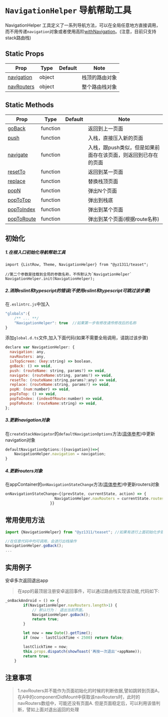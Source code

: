 # `NavigationHelper` 导航帮助工具
NavigationHelper 工具定义了一系列导航方法，可以在全局任意地方直接调用，而不用传递`navigation`对象或者使用高阶[withNavigation](https://reactnavigation.org/docs/en/with-navigation.html#docsNav)。(注意，目前只支持stack路由栈)



## Static Props
| Prop | Type | Default | Note |
|---|---|---|---|
| [navigation](#navigationbartitle--props) | object |  | 栈顶的路由对象
| [navRouters](#navigationbarbutton--props) | object |  | 整个路由栈对象


## Static Methods
| Prop | Type | Default | Note |
|---|---|---|---|
| [goBack](#navigationbartitle--props) | function |  | 返回到上一页面
| [push](#navigationbarbutton--props) | function |  | 入栈，直接压入新的页面
| [navigate](#navigationbarbutton--props) | function |  | 入栈，跟push类似，但是如果前面存在该页面，则返回到已存在的页面
| [resetTo](#navigationbarbutton--props) | function |  | 返回到某一页面
| [replace](#navigationbarbutton--props) | function |  | 替换栈顶页面
| [popN](#navigationbarbutton--props) | function |  | 弹出N个页面
| [popToTop](#navigationbarbutton--props) | function |  | 弹出到栈底
| [popToIndex](#navigationbarbutton--props) | function |  | 弹出到某个页面
| [popToRoute](#navigationbarbutton--props) | function |  | 弹出到某个页面(根据route名称)




## 初始化
##### 1.在根入口初始化导航帮助工具
```
import {ListRow, Theme, NavigationHelper} from "@yz1311/teaset";

//第二个参数是挂载到全局的参数名称，不传默认为`NavigationHelper`
NavigationHelper.init(NavigationHelper);
```

##### 2.消除eslint和typescript的错误(不使用eslint和typescript可跳过该步骤)
在`.eslintrc.js`中加入
```javascript
"globals":{
    /** ... **/
    "NavigationHelper": true  //如果第一步有修改请传修改后的名称
}
```

添加`global.d.ts`文件,加入下面代码(如果不需要全局调用，请跳过该步骤)

```javascript
declare var NavigationHelper: {
  navigation: any,
  navRouters: any,
  isTopScreen: (key:string) => boolean,
  goBack: () => void,
  push: (routeName: string, params?) => void,
  navigate: (routeName:string, params?) => void,
  resetTo: (routeName:string,params?:any) => void,
  replace: (routeName:string, params?) => void,
  popN: (num:number) => void,
  popToTop: () => void,
  popToIndex: (indexOfRoute:number) => void,
  popToRoute: (routeName:string) => void,
};
```

##### 3.更新navigation对象

在`createStackNavigator`的`defaultNavigationOptions`方法([具体参考](https://reactnavigation.org/docs/en/stack-navigator.html#stacknavigatorconfig))中更新navigation对象
```javascript
defaultNavigationOptions:({navigation})=>{
    NavigationHelper.navigation = navigation;
}
```

##### 4.更新routers对象

在appContainer的`onNavigationStateChange`方法([具体参考](https://reactnavigation.org/docs/en/app-containers.html#onnavigationstatechangeprevstate-newstate-action))中更新routers对象
```javascript
onNavigationStateChange={(prevState, currentState, action) => {
                      NavigationHelper.navRouters = currentState.routes;
                    }}
```


## 常用使用方法

```javascript
import {NavigationHelper} from "@yz1311/teaset"; //如果有进行上面初始化步骤1和2，可以直接从global中获取NavigationHelper对象

//在任意代码中均可调用，会进行出栈操作
NavigationHelper.goBack();
...
```


## 实用例子
安卓多次返回退出app

> 在app的最顶层注册安卓返回事件，可以通过路由栈实现该功能,代码如下:

```javascript
_onBackAndroid = () => {
        if(NavigationHelper.navRouters.length>1) {
            // 默认行为： 退出当前界面。
            NavigationHelper.goBack();
            return true;
        }

        let now = new Date().getTime();
        if (now - lastClickTime < 2500) return false;

        lastClickTime = now;
        this.props.dispatch(showToast('再按一次退出'+appName));
        return true;
    }

```


## 注意事项

> 1.navRouters并不能作为页面初始化的时候的判断依据,譬如跳转到页面A，在A中的componentDidMount中获取该navRouters时，此时的navRouters数组中，可能还没有页面A.
但是页面稳定后，可以利用该值判断，譬如上面对退出返回的处理

